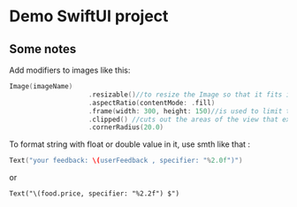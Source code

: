# Demo SwiftUI project


## Some notes

Add modifiers to images like this:

```swift
Image(imageName)
                    .resizable()//to resize the Image so that it fits into the it frame without distorting dimensions of the original image file.
                    .aspectRatio(contentMode: .fill)
                    .frame(width: 300, height: 150)//is used to limit the dimensions (the "size") of the corresponding view.
                    .clipped() //cuts out the areas of the view that exceeds the specified frame.
                    .cornerRadius(20.0)

```


To format string with float or double value in it, use smth like  that :

```swift
Text("your feedback: \(userFeedback , specifier: "%2.0f")")
```

or

```
Text("\(food.price, specifier: "%2.2f") $")
```
